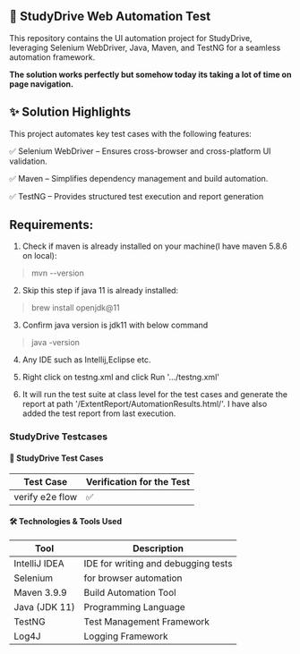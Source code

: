 ## 📌 StudyDrive Web Automation Test

This repository contains the UI automation project for StudyDrive, leveraging Selenium WebDriver, Java, Maven, and TestNG for a seamless automation framework.

**The solution works perfectly but somehow today its taking a lot of time on page navigation.**

## ✨ Solution Highlights
This project automates key test cases with the following features:

✅ Selenium WebDriver – Ensures cross-browser and cross-platform UI validation.

✅ Maven – Simplifies dependency management and build automation.

✅ TestNG – Provides structured test execution and report generation

## Requirements:

1. Check if maven is already installed on your machine(I have maven 5.8.6 on local):
>mvn --version

2. Skip this step if java 11 is already installed:
>brew install openjdk@11

3. Confirm java version is jdk11 with below command
>java -version

4. Any IDE such as Intellij,Eclipse etc.

5. Right click on testng.xml and click Run '.../testng.xml'

6. It will run the test suite at class level for the test cases and generate the report at path '/ExtentReport/AutomationResults.html/'. I have also added the test report from last execution.

###  StudyDrive Testcases


#### 📌 StudyDrive Test Cases

| Test Case                                        | Verification for the Test  |
|--------------------------------------------------|----------------------------|
| verify e2e flow                                  | ✅                         |

#### 🛠️ Technologies & Tools Used

| Tool           | Description                         |
|----------------|-------------------------------------|
| IntelliJ IDEA	 | IDE for writing and debugging tests |
| Selenium 	     | for browser automation              |
| Maven 3.9.9	   | Build Automation Tool               |
| Java (JDK 11)	 | Programming Language                |
| TestNG	        | Test Management Framework           |
| Log4J	         | Logging Framework                   |

